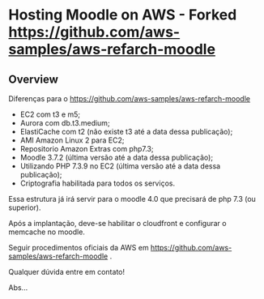 # Hosting Moodle on AWS - Forked https://github.com/aws-samples/aws-refarch-moodle

## Overview

Diferenças para o https://github.com/aws-samples/aws-refarch-moodle
- EC2 com t3 e m5;
- Aurora com db.t3.medium;
- ElastiCache com t2 (não existe t3 até a data dessa publicação);
- AMI Amazon Linux 2 para EC2;
- Repositorio Amazon Extras com php7.3;
- Moodle 3.7.2 (última versão até a data dessa publicação);
- Utilizando PHP 7.3.9 no EC2 (última versão até a data dessa publicação);
- Criptografia habilitada para todos os serviços.

Essa estrutura já irá servir para o moodle 4.0 que precisará de php 7.3 (ou superior).

Após a implantação, deve-se habilitar o cloudfront e configurar o memcache no moodle.

Seguir procedimentos oficiais da AWS em https://github.com/aws-samples/aws-refarch-moodle .

Qualquer dúvida entre em contato!

Abs...

